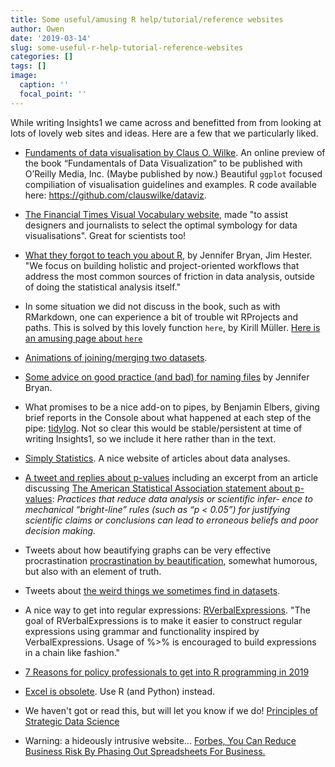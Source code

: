 ```yaml
---
title: Some useful/amusing R help/tutorial/reference websites
author: Owen
date: '2019-03-14'
slug: some-useful-r-help-tutorial-reference-websites
categories: []
tags: []
image:
  caption: ''
  focal_point: ''
---
```


While writing Insights1 we came across and benefitted from from looking at lots of lovely web sites and ideas. Here are a few that we particularly liked.

* [Fundaments of data visualisation by Claus O. Wilke](https://serialmentor.com/dataviz/index.html). An online preview of the book “Fundamentals of Data Visualization” to be published with O’Reilly Media, Inc. (Maybe published by now.) Beautiful `ggplot` focused compiliation of visualisation guidelines and examples. R code available here: https://github.com/clauswilke/dataviz.

* [The Financial Times Visual Vocabulary website](http://ft-interactive.github.io/visual-vocabulary/), made "to assist designers and journalists to select the optimal symbology for data visualisations". Great for scientists too!

* [What they forgot to teach you about R](https://whattheyforgot.org/), by Jennifer Bryan, Jim Hester. "We focus on building holistic and project-oriented workflows that address the most common sources of friction in data analysis, outside of doing the statistical analysis itself."

* In some situation we did not discuss in the book, such as with RMarkdown, one can experience a bit of trouble wit RProjects and paths. This is solved by this lovely function `here`, by Kirill Müller. [Here is an amusing page about `here`](https://github.com/jennybc/here_here#readme)

* [Animations of joining/merging two datasets](https://github.com/gadenbuie/tidyexplain).

* [Some advice on good practice (and bad) for naming files](https://speakerdeck.com/jennybc/how-to-name-files) by Jennifer Bryan.

* What promises to be a nice add-on to pipes, by Benjamin Elbers, giving brief reports in the Console about what happened at each step of the pipe: [tidylog](https://github.com/elbersb/tidylog). Not so clear this would be stable/persistent at time of writing Insights1, so we include it here rather than in the text.

* [Simply Statistics](https://simplystatistics.org/). A nice website of articles about data analyses.

* [A tweet and replies about p-values](https://twitter.com/KevinDKohl/status/1090294240385683465) including an excerpt from an article discussing [The American Statistical Association statement about p-values](https://amstat.tandfonline.com/doi/abs/10.1080/00031305.2016.1154108#.XI3Yo1NKjOQ): *Practices that reduce data analysis or scientific infer- ence to mechanical “bright-line” rules (such as “p < 0.05”) for justifying scientific claims or conclusions can lead to erroneous beliefs and poor decision making.*

* Tweets about how beautifying graphs can be very effective procrastination [procrastination by beautification](https://twitter.com/amy_nusbaum/status/1092294218330996736), somewhat humorous, but also with an element of truth.

* Tweets about [the weird things we sometimes find in datasets](https://twitter.com/ericJpedersen/status/1091361839903096833).

* A nice way to get into regular expressions: [RVerbalExpressions](https://rverbalexpressions.netlify.com). "The goal of RVerbalExpressions is to make it easier to construct regular expressions using grammar and functionality inspired by VerbalExpressions. Usage of %>% is encouraged to build expressions in a chain like fashion."

* [7 Reasons for policy professionals to get into R programming in 2019](http://gilesd-j.com/2019/01/07/7-reasons-for-policy-professionals-to-get-pumped-about-r-programming-in-2019)

* [Excel is obsolete](https://appsilon.com/excel-is-obsolete-here-are-the-top-2-alternatives-from-r-and-python/). Use R (and Python) instead.

* We haven't got or read this, but will let you know if we do! [Principles of Strategic Data Science](https://leanpub.com/strategic_data_science)

* Warning: a hideously intrusive website... [Forbes, You Can Reduce Business Risk By Phasing Out Spreadsheets For Business.](https://www.forbes.com/sites/metabrown/2017/10/30/you-can-reduce-business-risk-by-phasing-out-spreadsheets-for-business/#6d944dc847a0)
